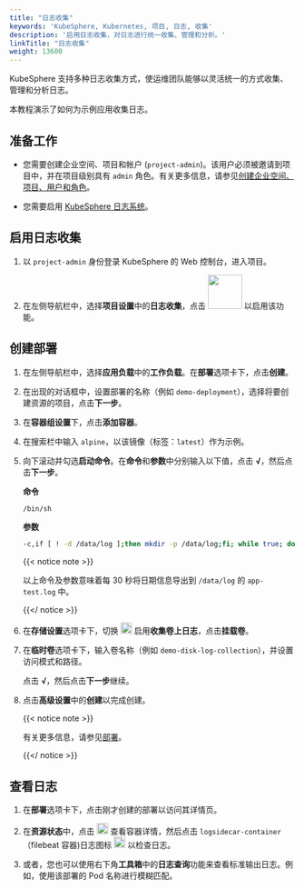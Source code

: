 ```yaml
---
title: "日志收集"
keywords: 'KubeSphere, Kubernetes, 项目, 日志, 收集'
description: '启用日志收集，对日志进行统一收集、管理和分析。'
linkTitle: "日志收集"
weight: 13600
---
```


KubeSphere 支持多种日志收集方式，使运维团队能够以灵活统一的方式收集、管理和分析日志。

本教程演示了如何为示例应用收集日志。

## 准备工作

- 您需要创建企业空间、项目和帐户 (`project-admin`)。该用户必须被邀请到项目中，并在项目级别具有 `admin` 角色。有关更多信息，请参见[创建企业空间、项目、用户和角色](../../quick-start/create-workspace-and-project/)。

- 您需要启用 [KubeSphere 日志系统](../../pluggable-components/logging/)。

## 启用日志收集

1. 以 `project-admin` 身份登录 KubeSphere 的 Web 控制台，进入项目。

2. 在左侧导航栏中，选择**项目设置**中的**日志收集**，点击 <img src="/images/docs/zh-cn/project-administration/disk-log-collection/log-toggle-switch.png" width="60" /> 以启用该功能。


## 创建部署

1. 在左侧导航栏中，选择**应用负载**中的**工作负载**。在**部署**选项卡下，点击**创建**。

2. 在出现的对话框中，设置部署的名称（例如 `demo-deployment`），选择将要创建资源的项目，点击**下一步**。

3. 在**容器组设置**下，点击**添加容器**。

4. 在搜索栏中输入 `alpine`，以该镜像（标签：`latest`）作为示例。

5. 向下滚动并勾选**启动命令**。在**命令**和**参数**中分别输入以下值，点击 **√**，然后点击**下一步**。

   **命令**

   ```bash
   /bin/sh
   ```

   **参数**

   ```bash
   -c,if [ ! -d /data/log ];then mkdir -p /data/log;fi; while true; do date >> /data/log/app-test.log; sleep 30;done
   ```

   {{< notice note >}}

   以上命令及参数意味着每 30 秒将日期信息导出到 `/data/log` 的 `app-test.log` 中。

   {{</ notice >}} 

6. 在**存储设置**选项卡下，切换 <img src="/images/docs/zh-cn/project-administration/disk-log-collection/toggle-switch.png" width="20" /> 启用**收集卷上日志**，点击**挂载卷**。

7. 在**临时卷**选项卡下，输入卷名称（例如 `demo-disk-log-collection`），并设置访问模式和路径。

   点击 **√**，然后点击**下一步**继续。

8. 点击**高级设置**中的**创建**以完成创建。

   {{< notice note >}}

   有关更多信息，请参见[部署](../../project-user-guide/application-workloads/deployments/)。

   {{</ notice >}} 

## 查看日志

1. 在**部署**选项卡下，点击刚才创建的部署以访问其详情页。

2. 在**资源状态**中，点击 <img src="/images/docs/zh-cn/project-administration/disk-log-collection/arrow.png" width="20" /> 查看容器详情，然后点击 `logsidecar-container`（filebeat 容器)日志图标 <img src="/images/docs/zh-cn/project-administration/disk-log-collection/log-icon.png" alt="icon" width="20" /> 以检查日志。

3. 或者，您也可以使用右下角**工具箱**中的**日志查询**功能来查看标准输出日志。例如，使用该部署的 Pod 名称进行模糊匹配。



